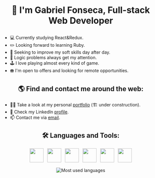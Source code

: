 # <p align=center>:wave: I'm Gabriel Fonseca, Full-stack Web Developer
- :computer: Currently studying React&Redux.<br>
- :pencil2: Looking forward to learning Ruby.<br>
- :person_in_tuxedo: Seeking to improve my soft skills day after day.<br>
- :eyes: Logic problems always get my attention.<br>
- :joystick: I love playing almost every kind of game.<br>
- :telephone: I'm open to offers and looking for remote opportunities.<br>

## <p align=center>:earth_americas: Find and contact me around the web:</p>
- :raising_hand_man: Take a look at my personal [portfolio](https://github.com/Gopxfs?tab=repositories) (:building_construction: under construction).
- :mag_right: Check my LinkedIn [profile](https://www.linkedin.com/in/gabriel-fonseca-sales-8bb64b236/).
- :mailbox: Contact me via <a href="mailto:gopxfs@hotmail.com">email</a>.

## <p align=center>:hammer_and_wrench: Languages and Tools:</p>
<p align=center>
<img src="https://cdn.jsdelivr.net/gh/devicons/devicon/icons/html5/html5-original-wordmark.svg" height="45"> &nbsp; <img src="https://cdn.jsdelivr.net/gh/devicons/devicon/icons/css3/css3-original-wordmark.svg" height="45"> &nbsp; <img src="https://cdn.jsdelivr.net/gh/devicons/devicon/icons/sass/sass-original.svg" height="45"> &nbsp; <img src="https://cdn.jsdelivr.net/gh/devicons/devicon/icons/javascript/javascript-plain.svg" height="45"> &nbsp; <img src="https://cdn.jsdelivr.net/gh/devicons/devicon/icons/webpack/webpack-original.svg" height="45"> &nbsp; <img src="https://cdn.jsdelivr.net/gh/devicons/devicon/icons/git/git-plain-wordmark.svg" height="45" >
</p>
<p align=center><img src ="https://github-readme-stats.vercel.app/api/top-langs/?username=gopxfs&theme=tokyonight" alt="Most used languages"></p>
